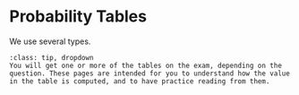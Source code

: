 # Probability Tables

We use several types.

```{admonition} MUDE exam information
:class: tip, dropdown
You will get one or more of the tables on the exam, depending on the question. These pages are intended for you to understand how the value in the table is computed, and to have practice reading from them.
```